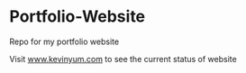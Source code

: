 # Portfolio-Website

Repo for my portfolio website

Visit www.kevinyum.com to see the current status of website

